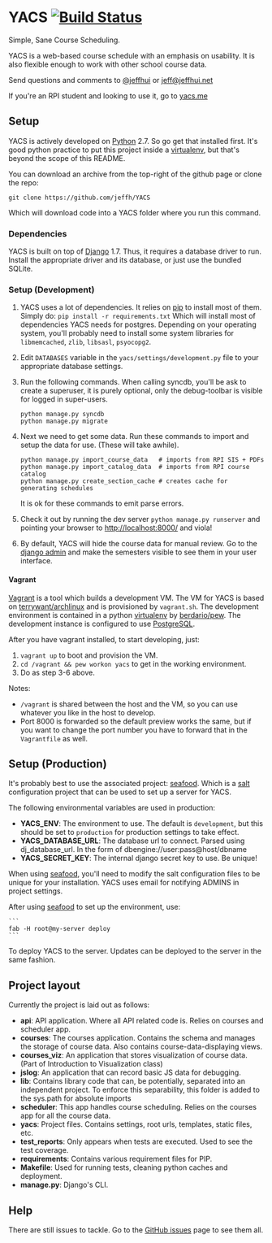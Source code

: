 # YACS [![Build Status](https://secure.travis-ci.org/jeffh/YACS.png?branch=master)](http://travis-ci.org/jeffh/YACS)
Simple, Sane Course Scheduling.

YACS is a web-based course schedule with an emphasis on usability.
It is also flexible enough to work with other school course data.

Send questions and comments to [@jeffhui][] or jeff@jeffhui.net

If you're an RPI student and looking to use it, go to [yacs.me][yacsme]

[@jeffhui]: http://twitter.com/jeffhui "Twitter: @jeffhui"
[yacsme]: http://yacs.me/ "YACS - The usable online course scheduler"

## Setup
YACS is actively developed on [Python][] 2.7. So go get that installed first.
It's good python practice to put this project inside a [virtualenv][],
but that's beyond the scope of this README.

You can download an archive from the top-right of the github page or clone the repo:

    git clone https://github.com/jeffh/YACS

Which will download code into a YACS folder where you run this command.

[Python]: http://python.org/
[virtualenv]: http://www.virtualenv.org/en/latest/index.html

### Dependencies

YACS is built on top of [Django][] 1.7. Thus, it requires a database driver to run.
Install the appropriate driver and its database, or just use the bundled SQLite.

[Django]: https://www.djangoproject.com/ "Django Web Framework"

### Setup (Development)

1. YACS uses a lot of dependencies. It relies on [pip][] to install most of them. Simply do:
    `pip install -r requirements.txt`
   Which will install most of dependencies YACS needs for postgres. Depending on your
   operating system, you'll probably need to install some system libraries for
   `libmemcached`, `zlib`, `libsasl`, `psyocopg2`.


2. Edit `DATABASES` variable in the `yacs/settings/development.py` file to your
   appropriate database settings.

3. Run the following commands. When calling syncdb, you'll be ask to create a superuser,
   it is purely optional, only the debug-toolbar is visible for logged in super-users.

    ```
    python manage.py syncdb
    python manage.py migrate
    ```

4. Next we need to get some data. Run these commands to import and setup the data for use.
   (These will take awhile).

    ```
    python manage.py import_course_data   # imports from RPI SIS + PDFs
    python manage.py import_catalog_data  # imports from RPI course catalog
    python manage.py create_section_cache # creates cache for generating schedules
    ```

    It is ok for these commands to emit parse errors.

5. Check it out by running the dev server `python manage.py runserver` and pointing your
   browser to [http://localhost:8000/][local] and viola!

6. By default, YACS will hide the course data for manual review. Go to the [django admin][]
   and make the semesters visible to see them in your user interface.

[pip]: http://www.pip-installer.org/en/latest/index.html
[local]: http://localhost:8000/
[django admin]: http://localhost:8000/admin/

#### Vagrant

[Vagrant][vagrant] is a tool which builds a development VM. The VM for
YACS is based on [terrywant/archlinux][archbase] and is provisioned by
`vagrant.sh`. The development environment is contained in a python
[virtualenv][] by [berdario/pew][pew]. The development instance is
configured to use [PostgreSQL][postgresql].

[vagrant]:https://www.vagrantup.com/
[archbase]:https://github.com/terrywang/vagrantboxes/blob/master/archlinux-x86_64.md
[virtualenv]:https://github.com/pypa/virtualenv
[pew]:https://github.com/berdario/pew
[postgresql]:http://www.postgresql.org/

After you have vagrant installed, to start developing, just:

1. `vagrant up` to boot and provision the VM.
2. `cd /vagrant && pew workon yacs` to get in the working environment.
3. Do as step 3-6 above.

Notes:
- `/vagrant` is shared between the host and the VM, so you can use whatever you like in the host to develop.
- Port 8000 is forwarded so the default preview works the same, but if you want to change the port number you have to forward that in the `Vagrantfile` as well.

## Setup (Production)

It's probably best to use the associated project: [seafood][]. Which is a [salt][]
configuration project that can be used to set up a server for YACS.

The following environmental variables are used in production:

- **YACS_ENV**: The environment to use. The default is ``development``, but this should be
                set to ``production`` for production settings to take effect.
- **YACS_DATABASE_URL**: The database url to connect. Parsed using dj_database_url.
                         In the form of dbengine://user:pass@host/dbname
- **YACS_SECRET_KEY**: The internal django secret key to use. Be unique!

When using [seafood][], you'll need to modify the salt configuration files to be
unique for your installation. YACS uses email for notifying ADMINS in project settings.

After using [seafood][] to set up the environment, use:

    ```
    fab -H root@my-server deploy
    ```

To deploy YACS to the server. Updates can be deployed to the server in the same fashion.

[seafood]: https://github.com/jeffh/seafood
[salt]: http://saltstack.org

## Project layout
Currently the project is laid out as follows:

- **api**: API application. Where all  API related code is. Relies on courses and scheduler app.
- **courses**: The courses application. Contains the schema and manages the storage of course data. Also contains course-data-displaying views.
- **courses_viz**: An application that stores visualization of course data. (Part of Introduction to Visualization class)
- **jslog**: An application that can record basic JS data for debugging.
- **lib**: Contains library code that can, be potentially, separated into an independent project. To enforce this separability, this folder is added to the sys.path for absolute imports
- **scheduler**: This app handles course scheduling. Relies on the courses app for all the course data.
- **yacs**: Project files. Contains settings, root urls, templates, static files, etc.
- **test_reports**: Only appears when tests are executed. Used to see the test coverage.
- **requirements**: Contains various requirement files for PIP.
- **Makefile**: Used for running tests, cleaning python caches and deployment.
- **manage.py**: Django's CLI.

## Help
There are still issues to tackle. Go to the [GitHub issues][issues] page to see them all.

[issues]: https://github.com/jeffh/YACS/issues
